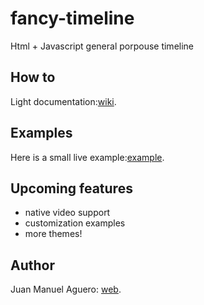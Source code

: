 fancy-timeline
==============

Html + Javascript general porpouse timeline

## How to
Light documentation:[wiki](https://github.com/juanma-aguero/fancy-timeline/wiki/How-to).

## Examples
Here is a small live example:[example](http://flowcode.com.ar/fancy-timeline/examples/default/index.html).

## Upcoming features
* native video support
* customization examples
* more themes!

## Author
Juan Manuel Aguero: [web](http://juanmaaguero.com/).
